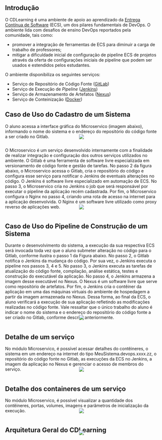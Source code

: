 ## Introdução 

O CDLearning é uma ambiente de apoio ao aprendizado da [Entrega Contínua de Software](https://pt.wikipedia.org/wiki/Entrega_cont%C3%ADnua) (ECS), um dos pilares fundamentais de DevOps. O ambiente lida com desafios de ensino DevOps reportados pela comunidade,  tais  como:  
- promover  a  integração  de  ferramentas  de  ECS  para  diminuir  a carga de trabalho de professores;
- mitigar a dificuldade inicial de configuração de pipeline ECS de projetos através da oferta de configurações iniciais de pipeline que podem ser usados e estendidos pelos estudantes.

O ambiente disponibiliza os seguintes serviços:

- Serviço de Repositório de Código Fonte ([GitLab](https://about.gitlab.com/))
- Serviço de Execução de _Pipeline_ ([Jenkins](https://www.jenkins.io/))
- Serviço de Armazenamento de Artefatos ([Nexus](https://www.sonatype.com/))
- Serviço de Conteinização ([Docker](https://www.docker.com/))


## Caso de Uso do Cadastro de um Sistema

O aluno acessa a interface gráfica do Microservico (imagem abaixo), informando o nome do sistema e o endereço do repositório do código fonte a ser criado no Gitlab.

<p align="center"> 
  <img style="margin: -30px;" src="{{site.url}}/images/adicionarServico.png" /> 
</p>

O Microservico é um serviço desenvolvido internamente com a finalidade de realizar integração e configuração dos outros serviços utilizados no ambiente. O Gitlab é uma ferramenta de software livre especializada em versionamento de código fonte e gestão de tarefas. No passo 2 da figura abaixo, o Microservico acessa o Gitlab, cria o repositório do código e configura esse serviço para notificar o Jenkins de eventuais alterações no código. O Jenkins é software livre especializado em automação de ECS. No passo 3, o Microservico cria no Jenkins o job que será responsável por executar o pipeline da aplicação recém cadastrada. Por fim, o Microservico configura o Nginx no passo 4, criando uma rota de acesso na internet para a aplicação desenvolvida. O Nginx é um software livre utilizado como proxy reverso de aplicações web.

<p align="center"> 
  <img style="margin: -30px;" src="{{site.url}}/images/cdlearning_pipeline_cadastro.png" /> 
</p>

## Caso de Uso do Pipeline de Construção de um Sistema

Durante o desenvolvimento do sistema, a execução da sua respectiva ECS será invocada toda vez que o aluno submeter alteração no código para o Gitlab, conforme ilustra o passo 1 da Figura abaixo. No passo 2, o Gitlab notifica o Jenkins da mudança do código. Por sua vez, o Jenkins executa o pipeline nos passos 3, 4 e 5. No passo 3, o Jenkins executa as tarefas de atualização do código fonte, compilação, análise estática, testes e construção do executável da aplicação. No passo 4, o Jenkins armazena a imagem desse executável no Nexus. O Nexus é um software livre que serve como repositório de artefatos. Por fim, o Jenkins cria o contêiner da aplicação em uma das máquinas virtuais do ambiente de hospedagem a partir da imagem armazenada no Nexus. Dessa forma, ao final da ECS, o aluno verificará a execução de sua aplicação refletindo as modificações realizadas no código fonte. Vale ressaltar que o único trabalho do aluno é indicar o nome do sistema e o endereço do repositório do código fonte a ser criado no Gitlab, conforme descrito anteriormente.

<p align="center"> 
  <img style="margin: -30px;" src="{{site.url}}/images/cdlearning_pipeline.png" /> 
</p>

## Detalhe de um serviço

No módulo Microservico, é possível acessar detalhes do contêineres, o sistema em um endereço na internet do tipo MeuSistema.devops.xxxx.zz, o repositório do código fonte no Gitlab, as execuções da ECS no Jenkins, a imagem da aplicação no Nexus e gerenciar o acesso de membros do serviço.

<p align="center"> 
  <img style="margin: -30px;" src="{{site.url}}/images/detalheServico.png" /> 
</p>

## Detalhe dos containeres de um serviço

No módulo Microservico, é possível visualizar a quantidade dos contêineres, portas, volumes, imagens e parâmetros de inicialização da execução.

<p align="center"> 
  <img style="margin: -30px;" src="{{site.url}}/images/detalheContaineres.png" /> 
</p>

## Arquitetura Geral do CDLearning

<p align="center"> 
  <img style="margin: -30px;" src="{{site.url}}/images/arquiteturaDevOps.png" /> 
</p>